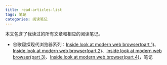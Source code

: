 ```yaml
---
title: read-articles-list
tags: 笔记
categories: 阅读笔记
---
```



本文包含了我读过的所有文章和相应的阅读笔记。
* 谷歌窥探现代浏览器系列：[Inside look at modern web browser(part 1)](https://developers.google.com/web/updates/2018/09/inside-browser-part1)、[Inside look at modern web browser(part 2)](https://developers.google.com/web/updates/2018/09/inside-browser-part2)、[Inside look at modern web browser(part 3)](https://developers.google.com/web/updates/2018/09/inside-browser-part3)、[Inside look at modern web browser(part 4)](https://developers.google.com/web/updates/2018/09/inside-browser-part4)，笔记

